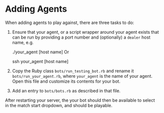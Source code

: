 Adding Agents
================

When adding agents to play against, there are three tasks to do:

1. Ensure that your agent, or a script wrapper around your agent exists that can be run by providing a port number and (optionally) a `dealer` host name, e.g.

    ./your_agent <port number> [host name]
Or

    ssh your_agent <port number> [host name]

2. Copy the Ruby class `bots/run_testing_bot.rb` and rename it `bots/run_your_agent.rb`, where `your_agent` is the name of your agent. Open this file and customize its contents for your bot.
3. Add an entry to `bots/bots.rb` as described in that file.

After restarting your server, the your bot should then be available to select in the match start dropdown, and should be playable.